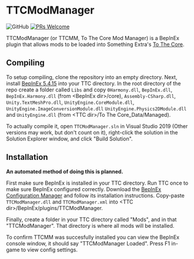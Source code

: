 # TTCModManager
![GitHub](https://img.shields.io/github/license/TeamDoodz/TTCModManager)
[![PRs Welcome](http://img.shields.io/badge/PRs-welcome-brightgreen)](http://makeapullrequest.com)

TTCModManager (or TTCMM, To The Core Mod Manager) is a BepInEx plugin that allows mods to be loaded into Something Extra's [To The Core](https://somethingextra.itch.io/to-the-cores).

## Compiling

To setup compiling, clone the repository into an empty directory. Next, install [BepInEx 5.4.15](https://github.com/BepInEx/BepInEx/releases/tag/v5.4.15) into your TTC directory. In the root directory of the repo create a folder called `Libs` and copy `0Harmony.dll`, `BepInEx.dll`, `BepInEx.Harmony.dll` (from \<BepInEx dir>/core), `Assembly-CSharp.dll`, `Unity.TextMeshPro.dll`, `UnityEngine.CoreModule.dll`, `UnityEngine.ImageConversionModule.dll` `UnityEngine.Physics2DModule.dll` and `UnityEngine.dll` (from \<TTC dir>/To The Core_Data/Managed).

To actually compile it, open `TTCModManager.sln` in Visual Studio 2019 (Other versions may work, but don't count on it), right-click the solution in the Solution Explorer window, and click "Build Solution".

## Installation

<b>An automated method of doing this is planned.</b>

First make sure BepInEx is installed in your TTC directory. Run TTC once to make sure BepInEx configured correctly. Download the [BepInEx Configuration Manager](https://github.com/BepInEx/BepInEx.ConfigurationManager) and follow its installation instructions. Copy-paste `TTCModManager.dll` and `TTCModManager.xml` into \<TTC dir>/BepInEx/plugins/TTCModManager.

Finally, create a folder in your TTC directory called "Mods", and in that "TTCModManager". That directory is where all mods will be installed.

To confirm TTCMM was succesfully installed you can view the BepInEx console window, it should say "TTCModManager Loaded". Press F1 in-game to view config settings.
